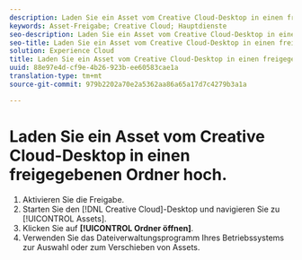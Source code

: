 ```yaml
---
description: Laden Sie ein Asset vom Creative Cloud-Desktop in einen freigegebenen Ordner hoch.
keywords: Asset-Freigabe; Creative Cloud; Hauptdienste
seo-description: Laden Sie ein Asset vom Creative Cloud-Desktop in einen freigegebenen Ordner hoch.
seo-title: Laden Sie ein Asset vom Creative Cloud-Desktop in einen freigegebenen Ordner hoch.
solution: Experience Cloud
title: Laden Sie ein Asset vom Creative Cloud-Desktop in einen freigegebenen Ordner hoch.
uuid: 88e97e4d-cf9e-4b26-923b-ee60583cae1a
translation-type: tm+mt
source-git-commit: 979b2202a70e2a5362aa86a65a17d7c4279b3a1a

---
```



# Laden Sie ein Asset vom Creative Cloud-Desktop in einen freigegebenen Ordner hoch.

1. Aktivieren Sie die Freigabe.
1. Starten Sie den [!DNL Creative Cloud]-Desktop und navigieren Sie zu [!UICONTROL Assets].
1. Klicken Sie auf **[!UICONTROL Ordner öffnen]**.
1. Verwenden Sie das Dateiverwaltungsprogramm Ihres Betriebssystems zur Auswahl oder zum Verschieben von Assets.
